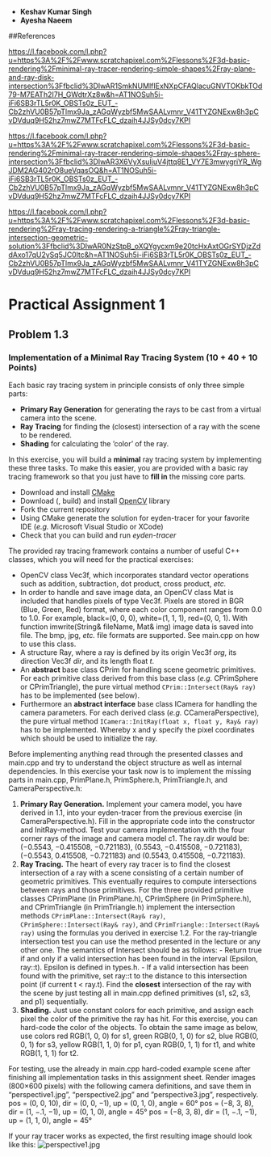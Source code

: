 - **Keshav Kumar Singh**
- **Ayesha Naeem**

##References

https://l.facebook.com/l.php?u=https%3A%2F%2Fwww.scratchapixel.com%2Flessons%2F3d-basic-rendering%2Fminimal-ray-tracer-rendering-simple-shapes%2Fray-plane-and-ray-disk-intersection%3Ffbclid%3DIwAR1SmkNUMlfIExNXpCFAQlacuGNVTOKbkTOd79-M7EATh2I7H_GWdtrXz8w&h=AT1NOSuh5i-iFi6SB3rTL5r0K_OBSTs0z_EUT_-Cb2zhVU0B57pTlmx9Ja_zAGqWyzbf5MwSAALvmnr_V41TYZGNExw8h3pCvDVduq9H52hz7mwZ7MTFcFLC_dzaih4JJSy0dcy7KPI

https://l.facebook.com/l.php?u=https%3A%2F%2Fwww.scratchapixel.com%2Flessons%2F3d-basic-rendering%2Fminimal-ray-tracer-rendering-simple-shapes%2Fray-sphere-intersection%3Ffbclid%3DIwAR3X6VyXsuIjuV4jttq8E1_VY7E3mwygriYR_WgJDM2AG402rO8ueVqasOQ&h=AT1NOSuh5i-iFi6SB3rTL5r0K_OBSTs0z_EUT_-Cb2zhVU0B57pTlmx9Ja_zAGqWyzbf5MwSAALvmnr_V41TYZGNExw8h3pCvDVduq9H52hz7mwZ7MTFcFLC_dzaih4JJSy0dcy7KPI

https://l.facebook.com/l.php?u=https%3A%2F%2Fwww.scratchapixel.com%2Flessons%2F3d-basic-rendering%2Fray-tracing-rendering-a-triangle%2Fray-triangle-intersection-geometric-solution%3Ffbclid%3DIwAR0NzStpB_oXQYgycxm9e20tcHxAxtOGrSYDjzZddAxo17qU2ySq5JC0ltc&h=AT1NOSuh5i-iFi6SB3rTL5r0K_OBSTs0z_EUT_-Cb2zhVU0B57pTlmx9Ja_zAGqWyzbf5MwSAALvmnr_V41TYZGNExw8h3pCvDVduq9H52hz7mwZ7MTFcFLC_dzaih4JJSy0dcy7KPI

# Practical Assignment 1

## Problem 1.3

### Implementation of a Minimal Ray Tracing System (10 + 40 + 10 Points)

Each basic ray tracing system in principle consists of only three simple parts:

- **Primary Ray Generation** for generating the rays to be cast from a virtual camera into the scene.
- **Ray Tracing** for finding the (closest) intersection of a ray with the scene to be rendered.
- **Shading** for calculating the ’color’ of the ray.

In this exercise, you will build a **minimal** ray tracing system by implementing these three tasks. To make this easier, you are provided with a basic ray tracing framework so that you just have to **fill in** the missing core parts.

- Download and install [CMake](https://cmake.org)
- Download (, build) and install [OpenCV](https://opencv.org) library
- Fork the current repository
- Using CMake generate the solution for eyden-tracer for your favorite IDE (_e.g._ Microsoft Visual Studio or XCode)
- Check that you can build and run _eyden-tracer_

The provided ray tracing framework contains a number of useful C++ classes, which you will need for the practical exercises:

- OpenCV class Vec3f, which incorporates standard vector operations such as addition, subtraction, dot product, cross product, _etc._
- In order to handle and save image data, an OpenCV class Mat is included that handles pixels of type Vec3f. Pixels are stored in BGR (Blue, Green, Red) format, where each color component ranges from 0.0 to 1.0. For example, black=(0, 0, 0), white=(1, 1, 1), red=(0, 0, 1). With function imwrite(String& fileName, Mat& img) image data is saved into file. The bmp, jpg, _etc._ file formats are supported. See main.cpp on how to use this class.
- A structure Ray, where a ray is defined by its origin Vec3f _org_, its direction Vec3f _dir_, and its length float _t_.
- An **abstract** base class CPrim for handling scene geometric primitives. For each primitive class derived from this base class (_e.g._ CPrimSphere or CPrimTriangle), the pure virtual method `CPrim::Intersect(Ray& ray)` has to be implemented (see below).
- Furthermore an **abstract interface** base class ICamera for handling the camera parameters. For each derived class (_e.g._ CCameraPerspective), the pure virtual method `ICamera::InitRay(float x, float y, Ray& ray)` has to be implemented. Whereby x and y specify the pixel coordinates which should be used to initialize the ray.

Before implementing anything read through the presented classes and main.cpp and try to understand the object structure as well as internal dependencies. In this exercise your task now is to implement the missing parts in main.cpp, PrimPlane.h, PrimSphere.h, PrimTriangle.h, and CameraPerspective.h:

1. **Primary Ray Generation.** Implement your camera model, you have derived in 1.1, into your eyden-tracer from the previous exercise (in CameraPerspective.h). Fill in the appropriate code into the constructor and InitRay-method. Test your camera implementation with the four corner rays of the image and camera model c1. The ray.dir would be: (−0.5543, −0.415508, −0.721183), (0.5543, −0.415508, −0.721183), (−0.5543, 0.415508, −0.721183) and (0.5543, 0.415508, −0.721183).
2. **Ray Tracing.** The heart of every ray tracer is to find the closest intersection of a ray with a scene consisting of a certain number of geometric primitives. This eventually requires to compute intersections between rays and those primitives. For the three provided primitive classes CPrimPlane (in PrimPlane.h), CPrimSphere (in PrimSphere.h), and CPrimTriangle (in PrimTriangle.h) implement the intersection methods `CPrimPlane::Intersect(Ray& ray)`, `CPrimSphere::Intersect(Ray& ray)`, and `CPrimTriangle::Intersect(Ray& ray)` using the formulas you derived in exercise 1.2. For the ray-triangle intersection test you can use the method presented in the lecture or any other one. The semantics of Intersect should be as follows: - Return true if and only if a valid intersection has been found in the interval (Epsilon, ray::t). Epsilon is defined in types.h. - If a valid intersection has been found with the primitive, set ray::t to the distance to this intersection point (if current t < ray.t).
   Find the **closest** intersection of the ray with the scene by just testing all in main.cpp defined primitives (s1, s2, s3, and p1) sequentially.
3. **Shading.** Just use constant colors for each primitive, and assign each pixel the color of the primitive the ray has hit. For this exercise, you can hard-code the color of the objects. To obtain the same image as below, use colors red RGB(1, 0, 0) for s1, green RGB(0, 1, 0) for s2, blue RGB(0, 0, 1) for s3, yellow RGB(1, 1, 0) for p1, cyan RGB(0, 1, 1) for t1, and white RGB(1, 1, 1) for t2.

For testing, use the already in main.cpp hard-coded example scene after finishing all implementation tasks in this assignment sheet. Render images (800×600 pixels) with the following camera definitions, and save them in “perspective1.jpg”, “perspective2.jpg” and ”perspective3.jpg”, respectively.
pos = (0, 0, 10), dir = (0, 0, −1), up = (0, 1, 0), angle = 60°
pos = (−8, 3, 8), dir = (1, −.1, −1), up = (0, 1, 0), angle = 45°
pos = (−8, 3, 8), dir = (1, −.1, −1), up = (1, 1, 0), angle = 45°

If your ray tracer works as expected, the first resulting image should look like this:
![perspective1.jpg](https://github.com/Jacobs-University/eyden-tracer-01/blob/master/doc/perspective1.jpg)
